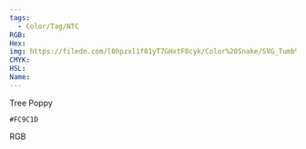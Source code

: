 ```yaml
---
tags:
  - Color/Tag/NTC
RGB:
Hex:
img: https://filedn.com/l0hpzxl1f01yT7GHxtF8cyk/Color%20Snake/SVG_Tumb%20Mass%20No%20Name/FC9C1D.svg
CMYK:
HSL:
Name:
---
```

Tree Poppy
```palette
#FC9C1D
```
RGB
